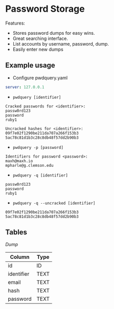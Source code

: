 # Password Storage

Features:
* Stores password dumps for easy wins.
* Great searching interface.
* List accounts by username, password, dump.
* Easily enter new dumps

## Example usage

* Configure pwdquery.yaml

```yaml
server: 127.0.0.1
```

* `pwdquery [identifier]`

```
Cracked passwords for <identifier>:
passw0rd123
password
ruby1

Uncracked hashes for <identifier>:
09f7e02f1290be211da707a266f153b3
5ac78c81d1b3c28c8db48f57dd2b90b3
```

* `pwdquery -p [password]`

```
Identifiers for password <password>:
maxh@maxh.io
mpharle@g.clemson.edu
```

* `pwdquery -q [identifier]`

```
passw0rd123
password
ruby1
```

* `pwdquery -q --uncracked [identifier]`

```
09f7e02f1290be211da707a266f153b3
5ac78c81d1b3c28c8db48f57dd2b90b3
```

## Tables

*Dump*

| Column     | Type |
|------------|------|
| id         | ID   |
| identifier | TEXT |
| email      | TEXT |
| hash       | TEXT |
| password   | TEXT |
